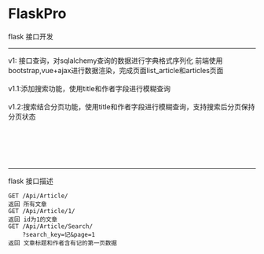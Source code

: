 # FlaskPro
flask 接口开发
<hr>
v1: 接口查询，对sqlalchemy查询的数据进行字典格式序列化
前端使用bootstrap,vue+ajax进行数据渲染，完成页面list_article和articles页面
<br/></br>
v1.1:添加搜索功能，使用title和作者字段进行模糊查询
<br/></br>
v1.2:搜索结合分页功能，使用title和作者字段进行模糊查询，支持搜索后分页保持分页状态


<br/></br>
<br/></br>
<hr>
flask 接口描述

    GET /Api/Article/
    返回 所有文章  
    GET /Api/Article/1/
    返回 id为1的文章
    GET /Api/Article/Search/
        ?search_key=记&page=1
    返回 文章标题和作者含有记的第一页数据
    



